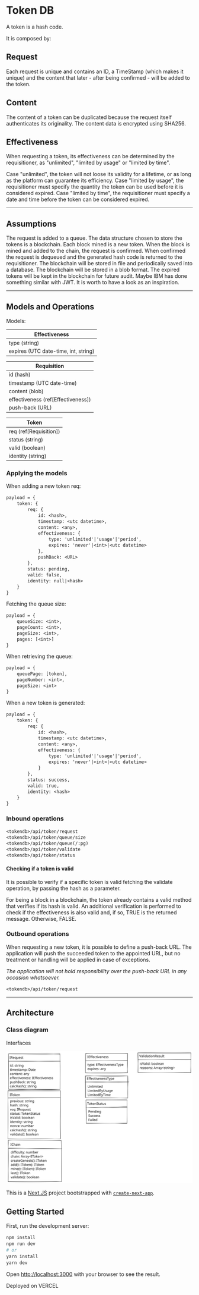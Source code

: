 # Token DB

A token is a hash code.

It is composed by:

## Request

Each request is unique and contains an ID, a TimeStamp (which makes it unique) and the content that later - after being confirmed - will be added to the token.

## Content

The content of a token can be duplicated because the request itself authenticates its originality. The content data is encrypted using SHA256.

## Effectiveness

When requesting a token, its effectiveness can be determined by the requisitioner, as "unlimited", "limited by usage" or "limited by time".

Case "unlimited", the token will not loose its validity for a lifetime, or as long as the platform can guarantee its efficiency. Case "limited by usage", the requisitioner must specify the quantity the token can be used before it is considered expired. Case "limited by time", the requisitioner must specify a date and time before the token can be considered expired.

---

## Assumptions

The request is added to a queue.
The data structure chosen to store the tokens is a blockchain.
Each block mined is a new token.
When the block is mined and added to the chain, the request is confirmed.
When confirmed the request is dequeued and the generated hash code is returned to the requisitioner.
The blockchain will be stored in file and periodically saved into a database.
The blockchain will be stored in a blob format.
The expired tokens will be kept in the blockchain for future audit.
Maybe IBM has done something similar with JWT. It is worth to have a look as an inspiration.

---

## Models and Operations

Models:

| Effectiveness                        |
| ------------------------------------ |
| type (string)                        |
| expires (UTC date-time, int, string) |

| Requisition                         |
| ----------------------------------- |
| id (hash)                           |
| timestamp (UTC date-time)           |
| content (blob)                      |
| effectiveness (ref[Effectiveness])  |
| push-back (URL)                     |

| Token                  |
| ---------------------- |
| req (ref[Requisition]) |
| status (string)        |
| valid (boolean)        |
| identity (string)      |

### Applying the models

When adding a new token req:

```code
payload = {
    token: {
        req: {
            id: <hash>,
            timestamp: <utc datetime>,
            content: <any>,
            effectiveness: {
                type: 'unlimited'|'usage'|'period',
                expires: 'never'|<int>|<utc datetime>
            },
            pushBack: <URL>
        },
        status: pending,
        valid: false,
        identity: null|<hash>
    }
}
```

Fetching the queue size:

```code
payload = {
    queueSize: <int>,
    pageCount: <int>,
    pageSize: <int>,
    pages: [<int>]
}
```

When retrieving the queue:

```code
payload = {
    queuePage: [token],
    pageNumber: <int>,
    pageSize: <int>
}
```

When a new token is generated:

```code
payload = {
    token: {
        req: {
            id: <hash>,
            timestamp: <utc datetime>,
            content: <any>,
            effectiveness: {
                type: 'unlimited'|'usage'|'period',
                expires: 'never'|<int>|<utc datetime>
            }
        },
        status: success,
        valid: true,
        identity: <hash>
    }
}
```

### Inbound operations

```code
<tokendb>/api/token/request
<tokendb>/api/token/queue/size
<tokendb>/api/token/queue(/:pg)
<tokendb>/api/token/validate
<tokendb>/api/token/status
```

#### Checking if a token is valid

It is possible to verify if a specific token is valid fetching the validate operation, by passing the hash as a parameter.

For being a block in a blockchain, the token already contains a valid method that verifies if its hash is valid. An additional verification is performed to check if the effectiveness is also valid and, if so, TRUE is the returned message. Otherwise, FALSE.

### Outbound operations

When requesting a new token, it is possible to define a push-back URL.
The application will push the succeeded token to the appointed URL, but no treatment or handling will be applied in case of exceptions.

*The application will not hold responsibility over the push-back URL in any occasion whatsoever.*

```code
<tokendb>/api/token/request
```

---

## Architecture

### Class diagram
Interfaces

![Interfaces diagram](https://github.com/eduardomessias/token-db/blob/master/docs/anex/TokenDB%20interfaces.svg)


This is a [Next.JS](https://nextjs.org/) project bootstrapped with [`create-next-app`](https://github.com/vercel/next.js/tree/canary/packages/create-next-app).

## Getting Started

First, run the development server:

```bash
npm install
npm run dev
# or
yarn install
yarn dev
```

Open [http://localhost:3000](http://localhost:3000) with your browser to see the result.

Deployed on VERCEL
